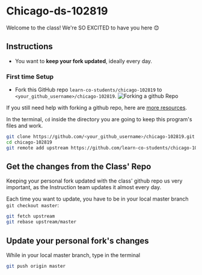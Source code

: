 # Chicago-ds-102819

Welcome to the class! We're SO EXCITED to have you here 😊 


## Instructions

- You want to **keep your fork updated**, ideally every day.

### First time Setup

- Fork this GitHub repo `learn-co-students/chicago-102819` to `<your_github_username>/chicago-102819`.
![Forking a github Repo](https://help.github.com/assets/images/help/repository/fork_button.jpg)

If you still need help with forking a github repo, here are [more resources](https://help.github.com/en/github/getting-started-with-github/fork-a-repo).

In the terminal, `cd` inside the directory you are going to keep this program's files and work.

```bash
git clone https://github.com/<your_github_username>/chicago-102819.git
cd chicago-102819
git remote add upstream https://github.com/learn-co-students/chicago-102819.git
```

## Get the changes from the Class' Repo
Keeping your personal fork updated with the class' github repo us very important, as the Instruction team updates it almost every day.

Each time you want to update, you have to be in your local master branch `git checkout master`:

```bash
git fetch upstream
git rebase upstream/master
```

## Update your personal fork's changes

While in your local master branch, type in the terminal

```bash
git push origin master
```
